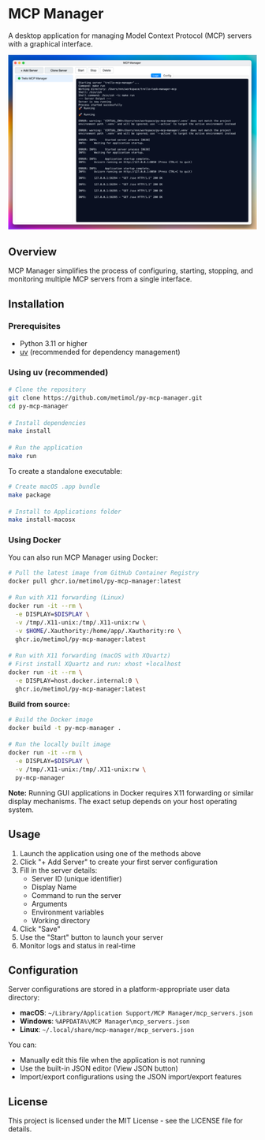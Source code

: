 # MCP Manager

A desktop application for managing Model Context Protocol (MCP) servers with a graphical interface.

![MCP Manager Screenshot](assets/screenshot.png)

## Overview

MCP Manager simplifies the process of configuring, starting, stopping, and monitoring multiple MCP servers from a single interface.

## Installation

### Prerequisites

- Python 3.11 or higher
- [uv](https://github.com/astral-sh/uv) (recommended for dependency management)

### Using uv (recommended)

```bash
# Clone the repository
git clone https://github.com/metimol/py-mcp-manager.git
cd py-mcp-manager

# Install dependencies
make install

# Run the application
make run
```

To create a standalone executable:

```bash
# Create macOS .app bundle
make package

# Install to Applications folder
make install-macosx
```

### Using Docker

You can also run MCP Manager using Docker:

```bash
# Pull the latest image from GitHub Container Registry
docker pull ghcr.io/metimol/py-mcp-manager:latest

# Run with X11 forwarding (Linux)
docker run -it --rm \
  -e DISPLAY=$DISPLAY \
  -v /tmp/.X11-unix:/tmp/.X11-unix:rw \
  -v $HOME/.Xauthority:/home/app/.Xauthority:ro \
  ghcr.io/metimol/py-mcp-manager:latest

# Run with X11 forwarding (macOS with XQuartz)
# First install XQuartz and run: xhost +localhost
docker run -it --rm \
  -e DISPLAY=host.docker.internal:0 \
  ghcr.io/metimol/py-mcp-manager:latest
```

**Build from source:**

```bash
# Build the Docker image
docker build -t py-mcp-manager .

# Run the locally built image
docker run -it --rm \
  -e DISPLAY=$DISPLAY \
  -v /tmp/.X11-unix:/tmp/.X11-unix:rw \
  py-mcp-manager
```

**Note:** Running GUI applications in Docker requires X11 forwarding or similar display mechanisms. The exact setup depends on your host operating system.

## Usage

1. Launch the application using one of the methods above
2. Click "+ Add Server" to create your first server configuration
3. Fill in the server details:
   - Server ID (unique identifier)
   - Display Name
   - Command to run the server
   - Arguments
   - Environment variables
   - Working directory
4. Click "Save"
5. Use the "Start" button to launch your server
6. Monitor logs and status in real-time

## Configuration

Server configurations are stored in a platform-appropriate user data directory:

- **macOS**: `~/Library/Application Support/MCP Manager/mcp_servers.json`
- **Windows**: `%APPDATA%\MCP Manager\mcp_servers.json`
- **Linux**: `~/.local/share/mcp-manager/mcp_servers.json`

You can:

- Manually edit this file when the application is not running
- Use the built-in JSON editor (View JSON button)
- Import/export configurations using the JSON import/export features

## License

This project is licensed under the MIT License - see the LICENSE file for details.
